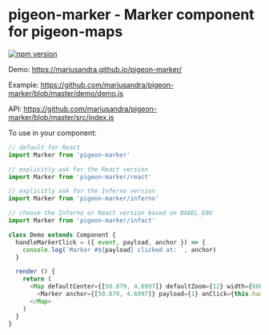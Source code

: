 # pigeon-marker - Marker component for pigeon-maps

[![npm version](https://img.shields.io/npm/v/pigeon-marker.svg)](https://www.npmjs.com/package/pigeon-marker)

Demo: https://mariusandra.github.io/pigeon-marker/

Example: https://github.com/mariusandra/pigeon-marker/blob/master/demo/demo.js

API: https://github.com/mariusandra/pigeon-marker/blob/master/src/index.js

To use in your component:

```js
// default for React
import Marker from 'pigeon-marker'

// explicitly ask for the React version
import Marker from 'pigeon-marker/react'

// explicitly ask for the Inferno version
import Marker from 'pigeon-marker/inferno'

// choose the Inferno or React version based on BABEL_ENV
import Marker from 'pigeon-marker/infact'

class Demo extends Component {
  handleMarkerClick = ({ event, payload, anchor }) => {
    console.log(`Marker #${payload} clicked at: `, anchor)
  }

  render () {
    return (
      <Map defaultCenter={[50.879, 4.6997]} defaultZoom={12} width={600} height={400}>
        <Marker anchor={[50.879, 4.6997]} payload={1} onClick={this.handleMarkerClick} />
      </Map>
    )
  }
}

```
